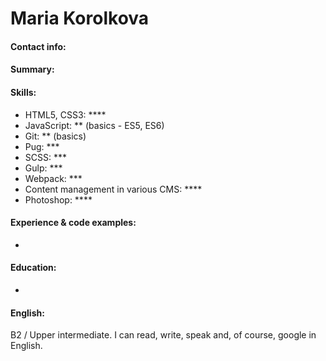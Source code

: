 # Maria Korolkova
#### Contact info:
#### Summary:
#### Skills:
* HTML5, CSS3: ****
* JavaScript: ** (basics - ES5, ES6)
* Git: ** (basics)
* Pug: ***
* SCSS: ***
* Gulp: ***
* Webpack: ***
* Content management in various CMS: ****
* Photoshop: ****

#### Experience & code examples:
* 
#### Education:
* 
#### English:
B2 / Upper intermediate. I can read, write, speak and, of course, google in English.
